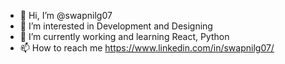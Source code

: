 - 👋 Hi, I’m @swapnilg07
- 👀 I’m interested in Development and Designing
- 🌱 I’m currently working and learning React, Python
- 📫 How to reach me https://www.linkedin.com/in/swapnilg07/

<!---
swapnilg07/swapnilg07 is a ✨ special ✨ repository because its `README.md` (this file) appears on your GitHub profile.
You can click the Preview link to take a look at your changes.
--->

